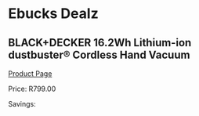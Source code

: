 
# Ebucks Dealz
## BLACK+DECKER 16.2Wh Lithium-ion dustbuster® Cordless Hand Vacuum
[Product Page](https://www.ebucks.com/web/shop/productSelected.do?prodId=1010847265&catId=1158501102)

Price: R799.00

Savings: 


	